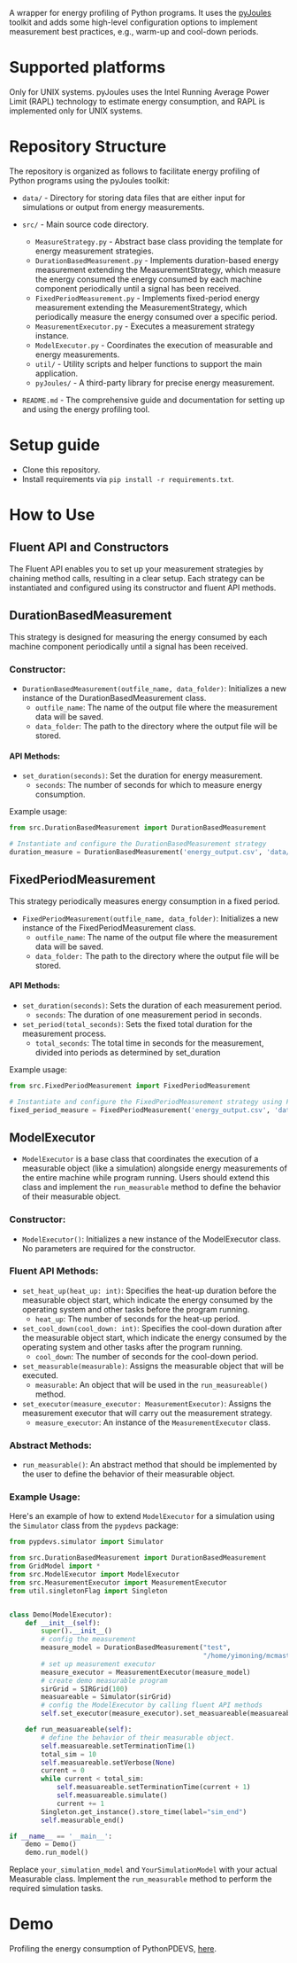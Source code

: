 A wrapper for energy profiling of Python programs.
It uses the [pyJoules](https://pyjoules.readthedocs.io/en/latest/) toolkit and adds some high-level configuration options to implement measurement best practices, e.g., warm-up and cool-down periods.

# Supported platforms
Only for UNIX systems.
pyJoules uses the Intel Running Average Power Limit (RAPL) technology to estimate energy consumption, and RAPL is implemented only for UNIX systems.

# Repository Structure

The repository is organized as follows to facilitate energy profiling of Python programs using the pyJoules toolkit:

- `data/` - Directory for storing data files that are either input for simulations or output from energy measurements.

[//]: # (- `pydevs/` - Contains the PythonPDEVS library or related models for simulation.)

- `src/` - Main source code directory.
  - `MeasureStrategy.py` - Abstract base class providing the template for energy measurement strategies.
  - `DurationBasedMeasurement.py` - Implements duration-based energy measurement extending the MeasurementStrategy, which measure the energy consumed the energy consumed by each machine component periodically until a signal has been received.
  - `FixedPeriodMeasurement.py` - Implements fixed-period energy measurement extending the MeasurementStrategy, which periodically measure the energy consumed over a specific period.
  - `MeasurementExecutor.py` - Executes a measurement strategy instance.
  - `ModelExecutor.py` - Coordinates the execution of measurable and energy measurements.
  - `util/` - Utility scripts and helper functions to support the main application.
  - `pyJoules/` - A third-party library for precise energy measurement.

- `README.md` - The comprehensive guide and documentation for setting up and using the energy profiling tool.

# Setup guide
- Clone this repository.
- Install requirements via ```pip install -r requirements.txt```.

# How to Use

## Fluent API and Constructors

The Fluent API enables you to set up your measurement strategies by chaining method calls, resulting in a clear setup. Each strategy can be instantiated and configured using its constructor and fluent API methods.

## DurationBasedMeasurement

This strategy is designed for measuring the energy consumed by each machine component periodically until a signal has been received.

### Constructor:
- `DurationBasedMeasurement(outfile_name, data_folder)`: Initializes a new instance of the DurationBasedMeasurement class.
  - `outfile_name`: The name of the output file where the measurement data will be saved.
  - `data_folder`: The path to the directory where the output file will be stored.

#### API Methods:
- `set_duration(seconds)`: Set the duration for energy measurement.
  - `seconds`: The number of seconds for which to measure energy consumption.

Example usage:
```python
from src.DurationBasedMeasurement import DurationBasedMeasurement

# Instantiate and configure the DurationBasedMeasurement strategy
duration_measure = DurationBasedMeasurement('energy_output.csv', 'data/').set_duration(5)
```
## FixedPeriodMeasurement

This strategy periodically measures energy consumption in a fixed period. 
- `FixedPeriodMeasurement(outfile_name, data_folder)`: Initializes a new instance of the FixedPeriodMeasurement class.
  - `outfile_name`: The name of the output file where the measurement data will be saved.
  - `data_folder:` The path to the directory where the output file will be stored.
#### API Methods:
- `set_duration(seconds)`: Sets the duration of each measurement period.
  - `seconds`: The duration of one measurement period in seconds.
- `set_period(total_seconds)`: Sets the fixed total duration for the measurement process.
  - `total_seconds`: The total time in seconds for the measurement, divided into periods as determined by set_duration

Example usage:
```python
from src.FixedPeriodMeasurement import FixedPeriodMeasurement

# Instantiate and configure the FixedPeriodMeasurement strategy using Fluent API
fixed_period_measure = FixedPeriodMeasurement('energy_output.csv', 'data/').set_duration(2).set_period(60)
```

## ModelExecutor

- `ModelExecutor` is a base class that coordinates the execution of a measurable object (like a simulation) alongside energy measurements of the entire machine while program running. Users should extend this class and implement the `run_measurable` method to define the behavior of their measurable object.

### Constructor:
- `ModelExecutor()`: Initializes a new instance of the ModelExecutor class. No parameters are required for the constructor.

### Fluent API Methods:
- `set_heat_up(heat_up: int)`: Specifies the heat-up duration before the measurable object start, which indicate the energy consumed by the operating system and other tasks before the program running.
  - `heat_up`: The number of seconds for the heat-up period.
- `set_cool_down(cool_down: int)`: Specifies the cool-down duration after the measurable object start, which indicate the energy consumed by the operating system and other tasks after the program running.
  - `cool_down`: The number of seconds for the cool-down period.
- `set_measurable(measurable)`: Assigns the measurable object that will be executed.
  - `measurable`: An object that will be used in the `run_measureable()` method.
- `set_executor(measure_executor: MeasurementExecutor)`: Assigns the measurement executor that will carry out the measurement strategy.
  - `measure_executor`: An instance of the `MeasurementExecutor` class.

### Abstract Methods:
- `run_measurable()`: An abstract method that should be implemented by the user to define the behavior of their measurable object.

### Example Usage:
Here's an example of how to extend `ModelExecutor` for a simulation using the `Simulator` class from the `pypdevs` package:

```python
from pypdevs.simulator import Simulator

from src.DurationBasedMeasurement import DurationBasedMeasurement
from GridModel import *
from src.ModelExecutor import ModelExecutor
from src.MeasurementExecutor import MeasurementExecutor
from util.singletonFlag import Singleton


class Demo(ModelExecutor):
    def __init__(self):
        super().__init__()
        # config the measurement
        measure_model = DurationBasedMeasurement("test",
                                                 "/home/yimoning/mcmaster/fall2023/sim_energy_measurements/data/")
        # set up measurement executor
        measure_executor = MeasurementExecutor(measure_model)
        # create demo measurable program
        sirGrid = SIRGrid(100)
        measuareable = Simulator(sirGrid)
        # config the ModelExecutor by calling fluent API methods
        self.set_executor(measure_executor).set_measuareable(measuareable).set_heat_up(10).set_cool_down(10)

    def run_measuareable(self):
        # define the behavior of their measurable object.
        self.measuareable.setTerminationTime(1)
        total_sim = 10
        self.measuareable.setVerbose(None)
        current = 0
        while current < total_sim:
            self.measuareable.setTerminationTime(current + 1)
            self.measuareable.simulate()
            current += 1
        Singleton.get_instance().store_time(label="sim_end")
        self.measurable_end()

if __name__ == '__main__':
    demo = Demo()
    demo.run_model()
```
Replace `your_simulation_model` and `YourSimulationModel` with your actual Measurable class. Implement the `run_measurable` method to perform the required simulation tasks.


# Demo
Profiling the energy consumption of PythonPDEVS, [here](/demo).
